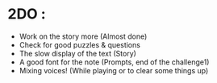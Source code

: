 # 2DO : 

- Work on the story more (Almost done) 
- Check for good puzzles & questions 
- The slow display of the text (Story) 
- A good font for the note (Prompts, end of the challenge1) 
- Mixing voices! (While playing or to clear some things up) 


